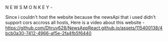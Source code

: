 N E W S   M O N K E Y -

Since i couldn't host the website because the newsApi that i used didn't support cors accross all hosts, 
Here is a video about this website - 
https://github.com/Dhruv628/NewsAppReact.github.io/assets/115400138/4bcb0a30-7412-4966-af5e-2fa4fb5f6440



